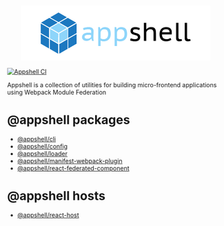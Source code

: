 <div align="center">
  <a href="https://github.com/navaris/appshell">
    <picture>
      <source media="(prefers-color-scheme: dark)" srcset="https://github.com/navaris/appshell/blob/main/assets/branding/appshell-logo-white_2x.png">
      <img alt="appshell" src="https://github.com/navaris/appshell/blob/main/assets/branding/appshell-logo_2x.png">
    </picture>
  </a>
</div>

[![Appshell CI](https://github.com/navaris/appshell/actions/workflows/pipeline.yml/badge.svg)](https://github.com/navaris/appshell/actions/workflows/pipeline.yml)

Appshell is a collection of utilities for building micro-frontend applications using Webpack Module Federation

# @appshell packages

- [@appshell/cli](./packages/cli/)
- [@appshell/config](./packages/config/)
- [@appshell/loader](./packages/loader/)
- [@appshell/manifest-webpack-plugin](./packages/manifest-webpack-plugin/)
- [@appshell/react-federated-component](./packages/react-federated-component/)

# @appshell hosts

- [@appshell/react-host](./packages/react-host/)
